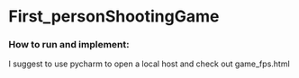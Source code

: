 # First_personShootingGame

### How to run and implement:
I suggest to use pycharm to open a local host and check out game_fps.html
